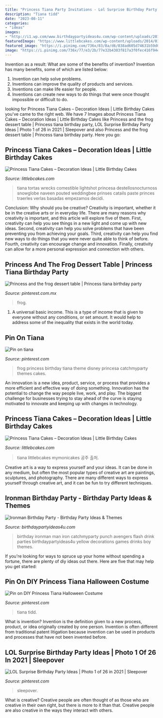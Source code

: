 ```yaml
---
title: "Princess Tiana Party Invitations - Lol Surprise Birthday Party Ideas"
description: "Tiana tidd"
date: "2023-08-11"
categories:
- "ideas"
images:
- "http://i1.wp.com/www.birthdaypartyideas4u.com/wp-content/uploads/2015/07/ironman-birthday-party-drink.jpg"
featuredImage: "https://www.littlebcakes.com/wp-content/uploads/2014/01/Princess-Tiana-Cake.jpg"
featured_image: "https://i.pinimg.com/736x/83/8a/d6/838ad605d74631b59d073b7a6ad7c850.jpg"
image: "https://i.pinimg.com/736x/77/e3/2b/77e32b4303f817a3f0fec416f94eeaa1.jpg"
---
```



Invention as a result: What are some of the benefits of invention?
Invention has many benefits, some of which are listed below: 
1. Invention can help solve problems. 
2. Inventions can improve the quality of products and services. 
3. Inventions can make life easier for people. 
4. Inventions can create new ways to do things that were once thought impossible or difficult to do.

	

		
looking for Princess Tiana Cakes – Decoration Ideas | Little Birthday Cakes you've came to the right web. We have 7 Images about Princess Tiana Cakes – Decoration Ideas | Little Birthday Cakes like Princess and the frog dessert table | Princess tiana birthday party, LOL Surprise Birthday Party Ideas | Photo 1 of 26 in 2021 | Sleepover and also Princess and the frog dessert table | Princess tiana birthday party. Here you go:
		
    
## Princess Tiana Cakes – Decoration Ideas | Little Birthday Cakes

<img loading=lazy src="https://www.littlebcakes.com/wp-content/uploads/2014/01/Disney-Princess-Tiana-Cake.jpg" onerror="this.onerror=null;this.src='https://tse2.mm.bing.net/th?id=OIP.qfHVm8nuvnMpzzayqIEDtAHaKz&amp;pid=15.1';" alt="Princess Tiana Cakes – Decoration Ideas | Little Birthday Cakes">

_Source: littlebcakes.com_

>tiana tortas wrecks comestible lightshot princesa destellosnocturnoss snowglobe naveen pouted weddingbee prinses catails paste princes traerles verlas basadas empezamos decidi. 

	

Conclusion: Why should you be creative?
Creativity is important, whether it be in the creative arts or in everyday life. There are many reasons why creativity is important, and this article will explore five of them. First, creativity can help you see things in a new light and come up with new ideas. Second, creativity can help you solve problems that have been preventing you from achieving your goals. Third, creativity can help you find new ways to do things that you were never quite able to think of before. Fourth, creativity can encourage change and innovation. Finally, creativity can allow for a more personal expression and connection with others.

    
## Princess And The Frog Dessert Table | Princess Tiana Birthday Party

<img loading=lazy src="https://i.pinimg.com/736x/a9/de/f0/a9def074731f3f6d559635507334df15.jpg" onerror="this.onerror=null;this.src='https://tse3.mm.bing.net/th?id=OIP.FRkmPzewEMQgz-qZfjtKugHaHz&amp;pid=15.1';" alt="Princess and the frog dessert table | Princess tiana birthday party">

_Source: pinterest.com.mx_

>frog. 

	

1. A universal basic income. This is a type of income that is given to everyone without any conditions, or set amount. It would help to address some of the inequality that exists in the world today.

    
## Pin On Tiana

<img loading=lazy src="https://i.pinimg.com/736x/64/a8/18/64a818269d38fa0667da1d33826f35e3--frog-birthday-party-th-birthday.jpg" onerror="this.onerror=null;this.src='https://tse4.mm.bing.net/th?id=OIP.IpD56qJHSUme0uFyH0sRJAHaJ3&amp;pid=15.1';" alt="Pin on tiana">

_Source: pinterest.com_

>frog princess birthday tiana theme disney princesa catchmyparty themes cakes. 

	

An innovation is a new idea, product, service, or process that provides a more efficient and effective way of doing something. Innovation has the potential to change the way people live, work, and play. The biggest challenge for businesses trying to stay ahead of the curve is staying motivated to innovate and keeping up with changes in technology.

    
## Princess Tiana Cakes – Decoration Ideas | Little Birthday Cakes

<img loading=lazy src="https://www.littlebcakes.com/wp-content/uploads/2014/01/Princess-Tiana-Cake.jpg" onerror="this.onerror=null;this.src='https://tse3.mm.bing.net/th?id=OIP.JrxbBMv8gCajLvisUyYTJgHaJ4&amp;pid=15.1';" alt="Princess Tiana Cakes – Decoration Ideas | Little Birthday Cakes">

_Source: littlebcakes.com_

>tiana littlebcakes mymonicakes 공주 출처. 

	

Creative art is a way to express yourself and your ideas. It can be done in any medium, but often the most popular types of creative art are paintings, sculptures, and photography. There are many different ways to express yourself through creative art, and it can be fun to try different techniques.

    
## Ironman Birthday Party - Birthday Party Ideas &amp; Themes

<img loading=lazy src="http://i1.wp.com/www.birthdaypartyideas4u.com/wp-content/uploads/2015/07/ironman-birthday-party-drink.jpg" onerror="this.onerror=null;this.src='https://tse4.mm.bing.net/th?id=OIP.Credm-lBD4BiM2APo3q-5QHaLH&amp;pid=15.1';" alt="Ironman Birthday Party - Birthday Party Ideas &amp; Themes">

_Source: birthdaypartyideas4u.com_

>birthday ironman man iron catchmyparty punch avengers flash drink parties birthdaypartyideas4u yellow decorations games drinks boy themes. 

	

If you're looking for ways to spruce up your home without spending a fortune, there are plenty of diy ideas out there. Here are five that may help you get started: 

    
## Pin On DIY Princess Tiana Halloween Costume

<img loading=lazy src="https://i.pinimg.com/736x/77/e3/2b/77e32b4303f817a3f0fec416f94eeaa1.jpg" onerror="this.onerror=null;this.src='https://tse2.mm.bing.net/th?id=OIP.aLVqWw13v7TUWzqPyYrtGwHaLH&amp;pid=15.1';" alt="Pin on DIY Princess Tiana Halloween Costume">

_Source: pinterest.com_

>tiana tidd. 

	

What is invention?
Invention is the definition given to a new process, product, or idea originally created by one person. Invention is often different from traditional patent litigation because invention can be used in products and processes that have not been invented before.

    
## LOL Surprise Birthday Party Ideas | Photo 1 Of 26 In 2021 | Sleepover

<img loading=lazy src="https://i.pinimg.com/736x/83/8a/d6/838ad605d74631b59d073b7a6ad7c850.jpg" onerror="this.onerror=null;this.src='https://tse1.mm.bing.net/th?id=OIP.T6__0rmcGMXJKN27FYJdIQHaJ3&amp;pid=15.1';" alt="LOL Surprise Birthday Party Ideas | Photo 1 of 26 in 2021 | Sleepover">

_Source: pinterest.com_

>sleepover. 

	

What is creative?
Creative people are often thought of as those who are creative in their own right, but there is more to it than that. Creative people are also creative in the ways they interact with others.

